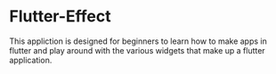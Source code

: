# Flutter-Effect

This appliction is designed for beginners to learn how to make apps in flutter and play around with the various widgets that make up a flutter application.

